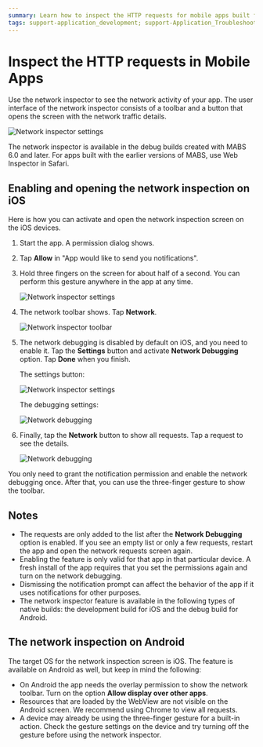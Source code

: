 ```yaml
---
summary: Learn how to inspect the HTTP requests for mobile apps built for iOS.
tags: support-application_development; support-Application_Troubleshooting; support-Mobile_Apps; runtime-mobile;
---
```


# Inspect the HTTP requests in Mobile Apps


Use the network inspector to see the network activity of your app. The user interface of the network inspector consists of a toolbar and a button that opens the screen with the network traffic details. 

![Network inspector settings](images/network-inspector-toolbar.png?width=400)

<div class="info" markdown="1">

The network inspector is available in the debug builds created with MABS 6.0 and later. For apps built with the earlier versions of MABS, use Web Inspector in Safari.

</div>


## Enabling and opening the network inspection on iOS

Here is how you can activate and open the network inspection screen on the iOS devices.

1. Start the app. A permission dialog shows.
2. Tap **Allow** in "App would like to send you notifications".
3. Hold three fingers on the screen for about half of a second. You can perform this gesture anywhere in the app at any time.

    ![Network inspector settings](images/network-inspector-gesture.png?width=300)

4. The network toolbar shows. Tap **Network**.

    ![Network inspector toolbar](images/network-inspector-toolbar.png?width=300)

5. The network debugging is disabled by default on iOS, and you need to enable it. Tap the **Settings** button and activate **Network Debugging** option. Tap **Done** when you finish.

    The settings button:

    ![Network inspector settings](images/network-inspector-settings.png?width=300)

    The debugging settings:

    ![Network debugging](images/network-inspector-debugging.png?width=300)

6. Finally, tap the **Network** button to show all requests. Tap a request to see the details.

    ![Network debugging](images/network-inspector-request-list.png?width=300)

<div class="info" markdown="1">

You only need to grant the notification permission and enable the network debugging once. After that, you can use the three-finger gesture to show the toolbar.

</div>

## Notes

* The requests are only added to the list after the **Network Debugging** option is enabled. If you see an empty list or only a few requests, restart the app and open the network requests screen again.
* Enabling the feature is only valid for that app in that particular device. A fresh install of the app requires that you set the permissions again and turn on the network debugging.
* Dismissing the notification prompt can affect the behavior of the app if it uses notifications for other purposes.
* The network inspector feature is available in the following types of native builds: the development build for iOS and the debug build for Android.

## The network inspection on Android

The target OS for the network inspection screen is iOS. The feature is available on Android as well, but keep in mind the following:

* On Android the app needs the overlay permission to show the network toolbar. Turn on the option **Allow display over other apps**. 
* Resources that are loaded by the WebView are not visible on the Android screen. We recommend using Chrome to view all requests.
* A device may already be using the three-finger gesture for a built-in action. Check the gesture settings on the device and try turning off the gesture before using the network inspector.
 
